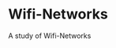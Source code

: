 # Wifi-Networks

A study of Wifi-Networks 
  
 
           
             
           
           
           
           
           
           
